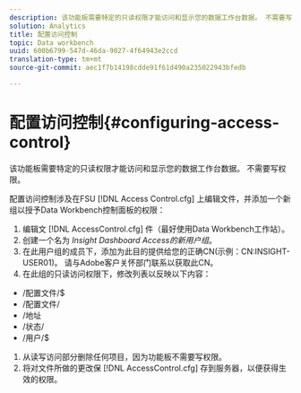```yaml
---
description: 该功能板需要特定的只读权限才能访问和显示您的数据工作台数据。 不需要写权限。
solution: Analytics
title: 配置访问控制
topic: Data workbench
uuid: 600b6799-547d-46da-9027-4f64943e2ccd
translation-type: tm+mt
source-git-commit: aec1f7b14198cdde91f61d490a235022943bfedb

---
```



# 配置访问控制{#configuring-access-control}

该功能板需要特定的只读权限才能访问和显示您的数据工作台数据。 不需要写权限。

配置访问控制涉及在FSU [!DNL Access Control.cfg] 上编辑文件，并添加一个新组以授予Data Workbench控制面板的权限：

1. 编辑文 [!DNL AccessControl.cfg] 件（最好使用Data Workbench工作站）。
1. 创建一个名为 *Insight Dashboard Access的新用户组*。
1. 在此用户组的成员下，添加为此目的提供给您的正确CN(示例：CN:INSIGHT-USER01)。 请与Adobe客户关怀部门联系以获取此CN。
1. 在此组的只读访问权限下，修改列表以反映以下内容：

* /配置文件/$
* /配置文件/
* /地址
* /状态/
* /用户/$

1. 从读写访问部分删除任何项目，因为功能板不需要写权限。
1. 将对文件所做的更改保 [!DNL AccessControl.cfg] 存到服务器，以便获得生效的权限。
